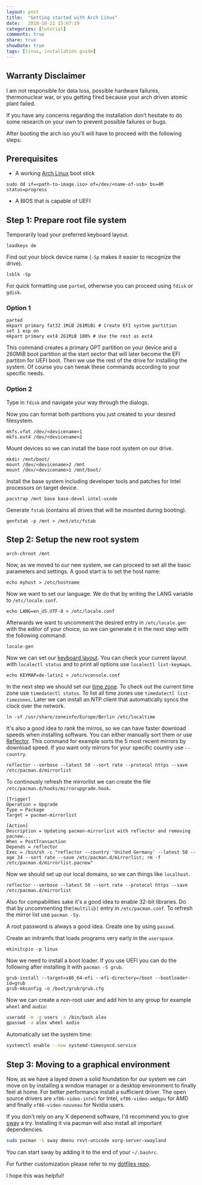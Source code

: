 ```yaml
---
layout: post
title:  "Getting started with Arch Linux"
date:   2018-10-22 15:07:19
categories: [tutorial]
comments: true
share: true
showDate: true
tags: [linux, installation guide]
---
```


## Warranty Disclaimer

I am not responsible for data loss, possible hardware failures, thermonuclear war, or you getting fired because your arch driven atomic plant failed.

If you have any concerns regarding the installation don’t hesitate to do some research on your own to prevent possible failures or bugs.

After booting the arch iso you’ll will have to proceed with the following steps:

## Prerequisites

- A working [Arch Linux](https://www.archlinux.org/download/) boot stick

``` shell
sudo dd if=<path-to-image.iso> of=/dev/<name-of-usb> bs=4M status=progress
```
- A BIOS that is capable of UEFI


## Step 1: Prepare root file system

Temporarily load your preferred keyboard layout.

``` shell
loadkeys de
```

Find out your block device name (`-Sp` makes it easier to recognize the drive).

``` shell
lsblk -Sp
```

For quick formatting use `parted`, otherwise you can proceed using `fdisk` or `gdisk`.

### Option 1

``` shell
parted
mkpart primary fat32 1MiB 261MiBi # Create EFI system partition
set 1 esp on
mkpart primary ext4 261MiB 100% # Use the rest as ext4
```

This command creates a primary GPT partition on your device and a 260MiB boot partition at the start sector that will later become the EFI partiton for UEFI boot. Then we use the rest of the drive for installing the system. Of course you can tweak these commands according to your specific needs.

### Option 2

Type in `fdisk` and navigate your way through the dialogs.

Now you can format both partitions you just created to your desired filesystem.

``` shell
mkfs.vfat /dev/<devicename>1
mkfs.ext4 /dev/<devicename>2
```
Mount devices so we can install the base root system on our drive.

``` shell
mkdir /mnt/boot/
mount /dev/<devicename>2 /mnt
mount /dev/<devicename>1 /mnt/boot/
```
Install the base system including developer tools and patches for Intel processors on target device.

``` shell
pacstrap /mnt base base-devel intel-ucode
```

Generate `fstab` (contains all drives that will be mounted during booting).

``` shell
genfstab -p /mnt > /mnt/etc/fstab
```

## Step 2: Setup the new root system

``` shell
arch-chroot /mnt
```

Now, as we moved to our new system, we can proceed to set all the basic parameters and settings. A good start is to set the host name:

``` shell
echo myhost > /etc/hostname
```

Now we want to set our language. We do that by writing the LANG	variable to `/etc/locale.conf`.

``` shell
echo LANG=en_US.UTF-8 > /etc/locale.conf
```

Afterwards we want to uncomment the desired entry in `/etc/locale.gen` with the editor of your choice, so we can generate it in the next step with the following command:

``` shell
locale-gen
```

Now we can set our [keyboard layout](https://wiki.archlinux.org/index.php/Linux_console/Keyboard_configuration). You can check your current layout with `localectl status` and to print all options use `localectl list-keymaps`.

``` shell
echo KEYMAP=de-latin1 > /etc/vconsole.conf
```

In the next step we should set our [time zone](https://wiki.archlinux.org/index.php/System_time#Time_zone). To check out the current time zone use `timedatectl status`. To list all time zones use `timedatectl list-timezones`. Later we can install an NTP client that automatically syncs the clock over the network.

``` shell
ln -sf /usr/share/zoneinfo/Europe/Berlin /etc/localtime
```

It's also a good idea to rank the mirros, so we can have faster download speeds when installing software. You can either manually sort them or use [Reflector](https://wiki.archlinux.org/index.php/Reflector). This command for example sorts the 5 most recent mirrors by download speed. If you want only mirrors for your specific country use `-- country`.

``` shell
reflector --verbose --latest 50 --sort rate --protocol https --save /etc/pacman.d/mirrorlist
```

To continously refresh the mirrorlist we can create the file `/etc/pacman.d/hooks/mirrorupgrade.hook`.

```
[Trigger]
Operation = Upgrade
Type = Package
Target = pacman-mirrorlist

[Action]
Description = Updating pacman-mirrorlist with reflector and removing pacnew...
When = PostTransaction
Depends = reflector
Exec = /bin/sh -c "reflector --country 'United Germany' --latest 50 --age 24 --sort rate --save /etc/pacman.d/mirrorlist; rm -f /etc/pacman.d/mirrorlist.pacnew"
```

Now we should set up our local domains, so we can things like `localhost`.

``` shell
reflector --verbose --latest 50 --sort rate --protocol https --save /etc/pacman.d/mirrorlist
```

Also for compabilities sake it's a good idea to enable 32-bit libraries. Do that by uncommenting  the`[multilib]` entry in `/etc/pacman.conf`.
To refresh the mirror list use `pacman -Sy`.

A root password is always a good idea. Create one by using `passwd`.

Create an initramfs that loads programs very early in the `userspace`.

``` shell
mkinitcpio -p linux
```
Now we need to install a boot loader. If you use UEFI you can do the following after installing it with `pacman -S grub`.

``` shell
grub-install --target=x86_64-efi --efi-directory=/boot --bootloader-id=grub
grub-mkconfig -o /boot/grub/grub.cfg
```

Now we can create a non-root user and add him to any group for example `wheel` and `audio`:

```zsh
useradd -m -g users -s /bin/bash alex
gpasswd -a alex wheel audio
```

Automatically set the system time:

```zsh
systemctl enable --now systemd-timesyncd.service
```
## Step 3: Moving to a graphical environment

Now, as we have a layed down a solid foundation for our system we can move on by installing a window manager or a desktop environment to finally feel at home. For better performance install a sufficient driver. The open source drivers are `xf86-video-intel` for Intel, `xf86-video-amdgpu` for AMD and finally `xf86-video-nouveau` for Nvidia users.

If you don't rely on any X depenend software, I'd recommend you to give [sway](https://swaywm.org/) a try. Installing it via pacman will also install all important dependencies.

```zsh
sudo pacman -S sway dmenu rxvt-unicode xorg-server-xwayland
```

You can start sway by adding it to the end of your `~/.bashrc`.

For further customization please refer to my [dotfiles repo](https://github.com/alexanderstephan/dotfiles).

I hope this was helpful!
